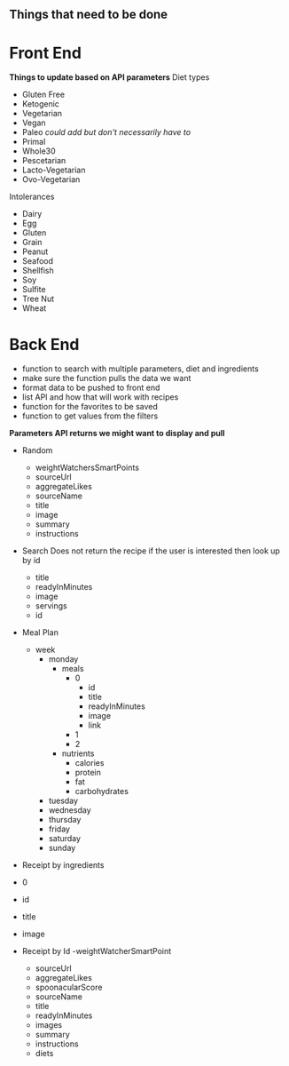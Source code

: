 ## Things that need to be done

# Front End
**Things to update based on API parameters**
Diet types
* Gluten Free
* Ketogenic
* Vegetarian
* Vegan
* Paleo
*could add but don't necessarily have to*
* Primal
* Whole30
* Pescetarian
* Lacto-Vegetarian
* Ovo-Vegetarian

Intolerances
* Dairy
* Egg
* Gluten
* Grain
* Peanut
* Seafood
* Shellfish
* Soy
* Sulfite
* Tree Nut
* Wheat

# Back End
- function to search with multiple parameters, diet and ingredients
- make sure the function pulls the data we want
- format data to be pushed to front end
- list API and how that will work with recipes
- function for the favorites to be saved
- function to get values from the filters

**Parameters API returns we might want to display and pull**
- Random
    - weightWatchersSmartPoints
    - sourceUrl
    - aggregateLikes
    - sourceName
    - title
    - image
    - summary
    - instructions

- Search
Does not return the recipe if the user is interested then look up by id
    - title
    - readyInMinutes
    - image
    - servings
    - id

- Meal Plan
    - week
        - monday
            - meals
                - 0 
                    - id
                    - title
                    - readyInMinutes
                    - image
                    - link
                - 1
                - 2 
            - nutrients
                - calories
                - protein
                - fat
                - carbohydrates
        - tuesday
        - wednesday
        - thursday
        - friday
        - saturday
        - sunday

- Receipt by ingredients
 - 0
 - id
 - title
 - image

- Receipt by Id
    -weightWatcherSmartPoint
    - sourceUrl
    - aggregateLikes
    - spoonacularScore
    - sourceName
    - title
    - readyInMinutes
    - images
    - summary
    - instructions
    - diets

